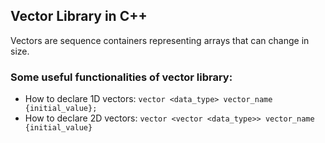 ## Vector Library in C++

Vectors are sequence containers representing arrays that can change in size.

### Some useful functionalities of vector library:
* How to declare 1D vectors: `vector <data_type> vector_name {initial_value};`
* How to declare 2D vectors: `vector <vector <data_type>> vector_name {initial_value}`

